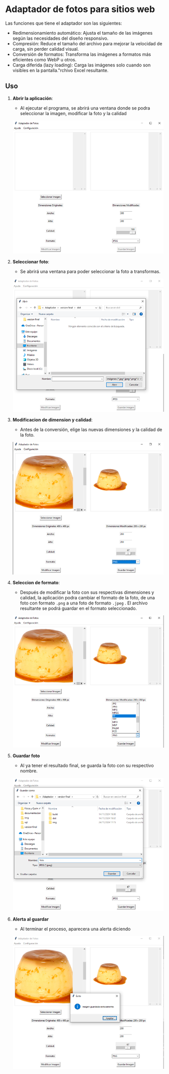 # Adaptador de fotos para sitios web

Las funciones que tiene el adaptador son las siguientes:
- Redimensionamiento automático: Ajusta el tamaño de las imágenes según las necesidades del diseño responsivo.
- Compresión: Reduce el tamaño del archivo para mejorar la velocidad de carga, sin perder calidad visual. 
- Conversión de formatos: Transforma las imágenes a formatos más eficientes como WebP u otros.
- Carga diferida (lazy loading): Carga las imágenes solo cuando son visibles en la pantalla."rchivo Excel resultante.

## Uso

1. **Abrir la aplicación**:
    - Al ejecutar el programa, se abrirá una ventana donde se podra seleccionar la imagen, modificar la foto y la calidad

    ![Pantalla de inicio](img/foto-1.png)

2. **Seleccionar foto**:
    - Se abrirá una ventana para poder seleccionar la foto a transformas.

    ![Seleccionar archivo](img/foto-2.png)

3. **Modificacion de dimension y calidad**:
    - Antes de la conversión, elige las nuevas dimensiones y la calidad de la foto. 

    ![Elegir dimension y calidad](img/foto-3.png)

4. **Seleccion de formato**:
    - Después de modificar la foto con sus respectivas dimensiones y calidad, la aplicación podra cambiar el formato de la foto, de una foto con formato `.png` a una foto de formato `.jpeg` . El archivo resultante se podrá guardar en el formato seleccionado.

    ![Conversión realizada](img/foto-4.png)

5. **Guardar foto**
    - Al ya tener el resultado final, se guarda la foto con su respectivo nombre.

    ![Guardado](img/foto-5.png)

6. **Alerta al guardar**
    - Al terminar el proceso, aparecera una alerta diciendo
    
    ![Alerta](img/foto-6.png)